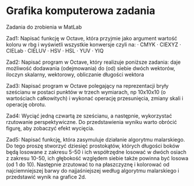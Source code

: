# Grafika komputerowa zadania
 Zadania do zrobienia w MatLab

Zad1:
Napisać funkcję w Octave, która przyjmie jako argument wartość koloru w rbg i wyświetli wszystkie konwersje czyli na:
· CMYK
· CIEXYZ
· CIELab
· CIELUV
· HSV
· HSL
· YUV
· YIQ

Zad2:
Napisać program w Octave, który realizuje poniższe zadania:
daje możliwość dodawania (odejmowania) do (od) siebie dwóch wektorów, 
iloczyn skalarny, wektorowy, 
obliczanie długości wektora

Zad3:
Napisać program w Octave polegający na reprezentacji bryły sześcianu w postaci punktów w trzech wymiarach, np 10x10x10 
(o wartościach całkowitych) i wykonać operację przesunięcia, zmiany skali i operację obrotu.

Zad4:
Wyciąć jedną czwartą ze sześcianu, a następnie, wykorzystać rzutowanie perspektywiczne. Do przedstawienia wyniku warto obrócić figurę, aby zobaczyć efekt wycięcia.

Zad5:
Napisać funkcję, która zasymuluje działanie algorytmu malarskiego. Do tego proszę stworzyć dziesięć prostokątów, których długości boków będą losowane z zakresu 5-50 i ich współrzędne losować w dwóch osiach z zakresu 10-50, ich głębokość względem siebie także powinna być losowa (od 1 do 10). Następnie zrzutować to na płaszczyznę i kolorować od najciemniejszej barwy do najjaśniejszej według algorytmu malarskiego i przedstawić wynik na grafice 2d.
